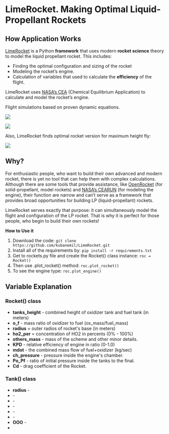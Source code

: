 # LimeRocket. Making Optimal Liquid-Propellant Rockets

## How Application Works

[LimeRocket](https://github.com/kubanemil/rocket) is a Python **framework** that uses modern **rocket science** theory to model the liquid propellant rocket. This includes:

-   Finding the optimal configuration and sizing of the rocket
-   Modeling the rocket’s engine.
-   Calculation of variables that used to calculate the **efficiency** of the flight.

LimeRocket uses [NASA’s CEA](https://cearun.grc.nasa.gov/) (Chemical Equilibrium Application) to calculate and model the rocket’s engine.

Flight simulations based on proven dynamic equations.

![](media/602bf7cc4894d10f76fd83b8cff4e0e0.gif)

![](media/dfb486d2d7f4fdb1bfacb63f3196d34c.gif)

Also, LimeRocket finds optimal rocket version for maximum height fly:

![](media/2a081690ce6e8268981b8c6ea93ed4f5.png)

## Why?

For enthusiastic people, who want to build their own advanced and modern rocket, there is yet no tool that can help them with complex calculations. Although there are some tools that provide assistance, like [OpenRocket](https://openrocket.info/) (for solid-propellant, model rockets) and [NASA’s CEARUN](https://cearun.grc.nasa.gov/) (for modeling the engine), their function are narrow and can’t serve as a framework that provides broad opportunities for building LP (liquid-propellant) rockets.

LimeRocket serves exactly that purpose: it can simultaneously model the flight and configuration of the LP rocket. That is why it is perfect for those people, who begin to build their own rockets!

**How to Use it**
1. Download the code: 
``` git clone https://github.com/kubanemil/LimeRocket.git ```
2. Install all of the requirements by: 
``` pip install -r requirements.txt ```
3. Get to rockets.py file and create the Rocket() class instance:
``` roc = Rocket() ```
4. Then use .plot_rocket() method:
``` roc.plot_rocket() ```
5. To see the engine type:
```roc.plot_engine()```

## Variable Explanation

### Rocket() class
 - <b>tanks_height</b> - combined height of oxidizer tank and fuel tank (in meters)
 - <b>o_f</b> - mass ratio of oxidizer to fuel (ox_mass/fuel_mass)
 - <b>radius</b> = outer radios of rocket's base (in meters)
 - <b>ho2_per</b> = concentration of HO2 in percents (0% - 100%)
 - <b>others_mass</b> - mass of the scheme and other minor details.
 - <b>KPD</b> - relative efficiency of engine in ratio (0-1.0)
 - <b>mdot</b> - the combined mass flow of fuel+oxidizer (kg/sec)
 - <b>ch_pressure</b> - pressure inside the engine's chamber.
 - <b>Po_Pf</b> - ratio of initial pressure inside the tanks to the final.
 - <b>Cd</b> - drag coefficient of the Rocket.

### Tank() class
 - <b>radius</b> - 
 - <b></b> - 
 - <b></b> - 
 - <b></b> - 
 - <b></b> - 
 - <b></b> - 
 - <b>OOO</b> - 
 - 